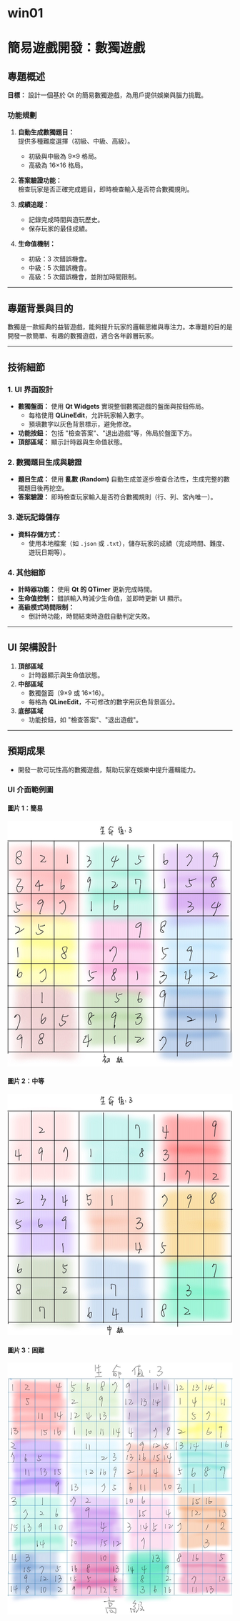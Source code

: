 # win01

# 簡易遊戲開發：數獨遊戲

## 專題概述
**目標：** 設計一個基於 Qt 的簡易數獨遊戲，為用戶提供娛樂與腦力挑戰。

### 功能規劃
1. **自動生成數獨題目：**  
   提供多種難度選擇（初級、中級、高級）。  
   - 初級與中級為 9×9 格局。  
   - 高級為 16×16 格局。

2. **答案驗證功能：**  
   檢查玩家是否正確完成題目，即時檢查輸入是否符合數獨規則。

3. **成績追蹤：**  
   - 記錄完成時間與遊玩歷史。  
   - 保存玩家的最佳成績。  

4. **生命值機制：**  
   - 初級：3 次錯誤機會。  
   - 中級：5 次錯誤機會。  
   - 高級：5 次錯誤機會，並附加時間限制。

---

## 專題背景與目的
數獨是一款經典的益智遊戲，能夠提升玩家的邏輯思維與專注力。本專題的目的是開發一款簡單、有趣的數獨遊戲，適合各年齡層玩家。

---

## 技術細節

### 1. UI 界面設計
- **數獨盤面：** 使用 **Qt Widgets** 實現整個數獨遊戲的盤面與按鈕佈局。
  - 每格使用 **QLineEdit**，允許玩家輸入數字。
  - 預填數字以灰色背景標示，避免修改。
- **功能按鈕：** 包括 "檢查答案"、"退出遊戲"等，佈局於盤面下方。
- **頂部區域：** 顯示計時器與生命值狀態。

### 2. 數獨題目生成與驗證
- **題目生成：** 使用 **亂數 (Random)** 自動生成並逐步檢查合法性，生成完整的數獨題目後再挖空。
- **答案驗證：** 即時檢查玩家輸入是否符合數獨規則（行、列、宮內唯一）。

### 3. 遊玩記錄儲存
- **資料存儲方式：**  
  - 使用本地檔案（如 `.json` 或 `.txt`），儲存玩家的成績（完成時間、難度、遊玩日期等）。 

### 4. 其他細節
- **計時器功能：** 使用 **Qt 的 QTimer** 更新完成時間。
- **生命值控制：** 錯誤輸入時減少生命值，並即時更新 UI 顯示。
- **高級模式時間限制：**  
  - 倒計時功能，時間結束時遊戲自動判定失敗。

---

## UI 架構設計
1. **頂部區域**  
   - 計時器顯示與生命值狀態。  
2. **中部區域**  
   - 數獨盤面（9×9 或 16×16）。  
   - 每格為 **QLineEdit**，不可修改的數字用灰色背景區分。
3. **底部區域**  
   - 功能按鈕，如 "檢查答案"、"退出遊戲"。

---

## 預期成果
- 開發一款可玩性高的數獨遊戲，幫助玩家在娛樂中提升邏輯能力。



### UI 介面範例圖
#### 圖片 1：簡易
![簡易](https://github.com/41243205/win01/blob/444c841ffc2153a27412cfd1d5d201ea5f4cd25a/L.jpg)

#### 圖片 2：中等
![中等](https://github.com/41243205/win01/blob/444c841ffc2153a27412cfd1d5d201ea5f4cd25a/M.jpg)

#### 圖片 3：困難
![困難](https://github.com/41243205/win01/blob/f2052c39ef518006781353fb9f9d57c902606c02/H.jpg)
